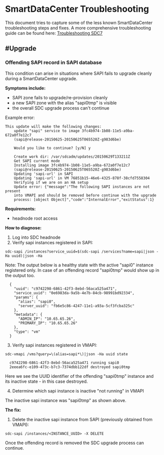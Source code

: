 # SmartDataCenter Troubleshooting

This document tries to capture some of the less known SmartDataCenter
troubleshooting steps and fixes. A more comprehensive troubleshooting guide
can be found here: [Troubleshooting SDC7](https://docs.joyent.com/sdc7/troubleshooting-sdc7)

## #Upgrade

### Offending SAPI record in SAPI database

This condition can arise in situations where SAPI fails to upgrade
cleanly during a SmartDataCenter upgrade.

**Symptoms include:**
  * SAPI zone fails to upgrade/re-provision cleanly
  * a new SAPI zone with the alias "sapi0tmp" is visible
  * the overall SDC upgrade process can't continue

Example error:

```
This update will make the following changes:
    update "sapi" service to image 3fc4b974-1b08-11e5-a9ba-672a0f7e12c7
    (sapi@release-20150625-20150625T065520Z-g983d6be)

    Would you like to continue? [y/N] y

    Create work dir: /var/sdcadm/updates/20150629T133211Z
    Get SAPI current mode
    Installing image 3fc4b974-1b08-11e5-a9ba-672a0f7e12c7
    (sapi@release-20150625-20150625T065520Z-g983d6be)
    Updating 'sapi-url' in SAPI
    Updating 'sapi-url' in VM 76851b15-46e6-4325-878f-38cfd7558304
    Verifying if we are on an HA setup
    Update error: {"message":"The following SAPI instances are not present
    into VMAPI and should be removed before continue with the upgrade
    process: [object Object]","code":"InternalError","exitStatus":1}
```

**Requirements:**
  * headnode root access

**How to diagnose:**

  1. Log into SDC headnode
  2. Verify sapi instances registered in SAPI:

  `sdc-sapi /instances?service_uuid=$(sdc-sapi /services?name=sapi|json -Ha uuid)|json -Ha`

  Note: The output below is a healthy state with the active "sapi0"
  instance registered only. In case of an offending record "sapi0tmp"
  would show up in the output too.

```
  {
    "uuid": "c9742298-6861-42f3-8ebd-56aca525a471",
    "service_uuid": "0e6983da-9a5b-4e7b-84cb-98991bd92334",
    "params": {
      "alias": "sapi0",
      "server_uuid": "fb6e5c86-4247-11e1-a93a-5cf3fcba325c"
    },
    "metadata": {
      "ADMIN_IP": "10.65.65.26",
      "PRIMARY_IP": "10.65.65.26"
    },
    "type": "vm"
  }
```

  3. Verify sapi instances registered in VMAPI:

  `sdc-vmapi /vms?query=\(alias=sapi*\)|json -Ha uuid state`

```
  c9742298-6861-42f3-8ebd-56aca525a471 running sapi0
  2eeea6fc-e109-473c-b7c3-7374dbb122df destroyed sapi0tmp
```

  Here we see the UUID identifier of the offending "sapi0tmp" instance 
  and its inactive state - in this case destroyed.

  4. Determine which sapi instance is inactive "not running" in VMAPI

  The inactive sapi instance was "sapi0tmp" as shown above.

**The fix:**

  1. Delete the inactive sapi instance from SAPI (previously obtained from VMAPI):

  `sdc-sapi /instances/<INSTANCE_UUID> -X DELETE`

Once the offending record is removed the SDC upgrade process can continue.
